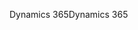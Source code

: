 <span data-ttu-id="c191f-101">Dynamics 365</span><span class="sxs-lookup"><span data-stu-id="c191f-101">Dynamics 365</span></span>